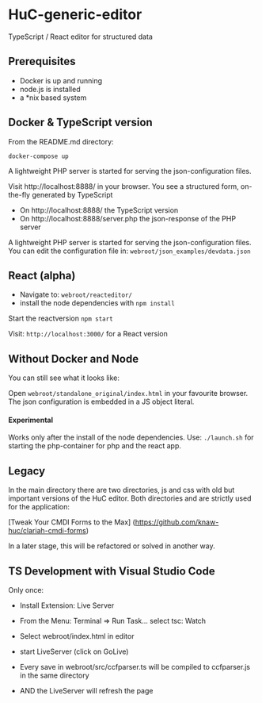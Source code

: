 # HuC-generic-editor

TypeScript / React editor for structured data

## Prerequisites

* Docker is up and running
* node.js is installed
* a *nix based system

##  Docker & TypeScript version

From the README.md directory:

 ```docker-compose up```

A lightweight PHP server is started for serving the json-configuration files. 

Visit http://localhost:8888/  in your browser. 
You see a structured form, on-the-fly generated by TypeScript

* On http://localhost:8888/ the TypeScript version
* On http://localhost:8888/server.php the json-response of the PHP server


A lightweight PHP server is started for serving the json-configuration files. 
You can edit the configuration file in:
```webroot/json_examples/devdata.json```
 
## React (alpha)

- Navigate to: ```webroot/reacteditor/```
- install the node dependencies with ```npm install```

Start the reactversion ```npm start```

Visit: ```http://localhost:3000/```
for a React version

## Without Docker and Node

You can still see what it looks like:

Open  ```webroot/standalone_original/index.html``` in your favourite browser.
The json configuration is embedded in a JS object literal.

#### Experimental
Works only after the install of the node dependencies.
Use:
```./launch.sh```
for starting the php-container for php and the react app.

## Legacy

In the main directory there are two directories, js and css with old but important versions of the HuC editor.
Both directories and  are strictly used for the application:

[Tweak Your CMDI Forms to the Max] (https://github.com/knaw-huc/clariah-cmdi-forms)

In a later stage, this will be refactored or solved in another way.

## TS Development with Visual Studio Code

Only once:
- Install Extension: Live Server

- From the Menu: Terminal => Run Task...  select tsc: Watch
- Select webroot/index.html in editor
- start LiveServer (click on GoLive)
- Every save in webroot/src/ccfparser.ts will be compiled to ccfparser.js in the same directory
- AND the LiveServer will refresh the page



